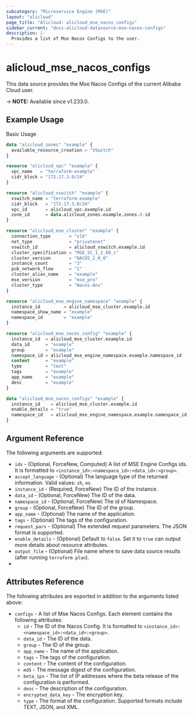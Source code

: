 ```yaml
---
subcategory: "Microservice Engine (MSE)"
layout: "alicloud"
page_title: "Alicloud: alicloud_mse_nacos_configs"
sidebar_current: "docs-alicloud-datasource-mse-nacos-configs"
description: |-
  Provides a list of Mse Nacos Configs to the user.
---
```


# alicloud\_mse\_nacos\_configs

This data source provides the Mse Nacos Configs of the current Alibaba Cloud user.

-> **NOTE:** Available since v1.233.0.

## Example Usage

Basic Usage

```terraform
data "alicloud_zones" "example" {
  available_resource_creation = "VSwitch"
}

resource "alicloud_vpc" "example" {
  vpc_name   = "terraform-example"
  cidr_block = "172.17.3.0/24"
}

resource "alicloud_vswitch" "example" {
  vswitch_name = "terraform-example"
  cidr_block   = "172.17.3.0/24"
  vpc_id       = alicloud_vpc.example.id
  zone_id      = data.alicloud_zones.example.zones.0.id
}

resource "alicloud_mse_cluster" "example" {
  connection_type       = "slb"
  net_type              = "privatenet"
  vswitch_id            = alicloud_vswitch.example.id
  cluster_specification = "MSE_SC_1_2_60_c"
  cluster_version       = "NACOS_2_0_0"
  instance_count        = "3"
  pub_network_flow      = "1"
  cluster_alias_name    = "example"
  mse_version           = "mse_pro"
  cluster_type          = "Nacos-Ans"
}

resource "alicloud_mse_engine_namespace" "example" {
  instance_id         = alicloud_mse_cluster.example.id
  namespace_show_name = "example"
  namespace_id        = "example"
}

resource "alicloud_mse_nacos_config" "example" {
  instance_id  = alicloud_mse_cluster.example.id
  data_id      = "example"
  group        = "example"
  namespace_id = alicloud_mse_engine_namespace.example.namespace_id
  content      = "example"
  type         = "text"
  tags         = "example"
  app_name     = "example"
  desc         = "example"
}

data "alicloud_mse_nacos_configs" "example" {
  instance_id    = alicloud_mse_cluster.example.id
  enable_details = "true"
  namespace_id   = alicloud_mse_engine_namespace.example.namespace_id
}
```

## Argument Reference

The following arguments are supported:
* `ids` - (Optional, ForceNew, Computed) A list of MSE Engine Configs ids. It is formatted to `<instance_id>:<namespace_id>:<data_id>:<group>`.
* `accept_language` - (Optional) The language type of the returned information. Valid values: `zh`, `en`.
* `instance_id` - (Required, ForceNew) The ID of the instance.
* `data_id` - (Optional, ForceNew) The ID of the data.
* `namespace_id` - (Optional, ForceNew) The id of Namespace.
* `group` - (Optional, ForceNew) The ID of the group.
* `app_name` - (Optional) The name of the application.
* `tags` - (Optional) The tags of the configuration.
* `request_pars` - (Optional) The extended request parameters. The JSON format is supported.
* `enable_details` - (Optional) Default to `false`. Set it to `true` can output more details about resource attributes.
* `output_file` - (Optional) File name where to save data source results (after running `terraform plan`).
* 
## Attributes Reference

The following attributes are exported in addition to the arguments listed above:

* `configs` - A list of Mse Nacos Configs. Each element contains the following attributes:
  * `id` -  The ID of the Nacos Config. It is formatted to `<instance_id>:<namespace_id>:<data_id>:<group>`.
  * `data_id` -  The ID of the data.
  * `group` -  The ID of the group.
  * `app_name` -  The name of the application.
  * `tags` -  The tags of the configuration.
  * `content` -  The content of the configuration.
  * `md5` - The message digest of the configuration.
  * `beta_ips` - The list of IP addresses where the beta release of the configuration is performed.
  * `desc` - The description of the configuration.
  * `encrypted_data_key` - The encryption key.
  * `type` - The format of the configuration. Supported formats include TEXT, JSON, and XML.

